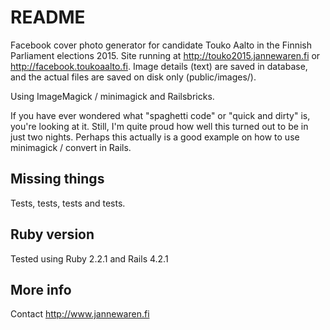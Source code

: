 # README

Facebook cover photo generator for candidate Touko Aalto in the Finnish Parliament elections 2015.
Site running at http://touko2015.jannewaren.fi or http://facebook.toukoaalto.fi.
Image details (text) are saved in database, and the actual files are saved on disk only (public/images/).

Using ImageMagick / minimagick and Railsbricks.

If you have ever wondered what "spaghetti code" or "quick and dirty" is, you're looking at it. Still,
I'm quite proud how well this turned out to be in just two nights. Perhaps this actually is a
good example on how to use minimagick / convert in Rails.

## Missing things

Tests, tests, tests and tests.

## Ruby version

Tested using Ruby 2.2.1 and Rails 4.2.1

## More info

Contact http://www.jannewaren.fi
